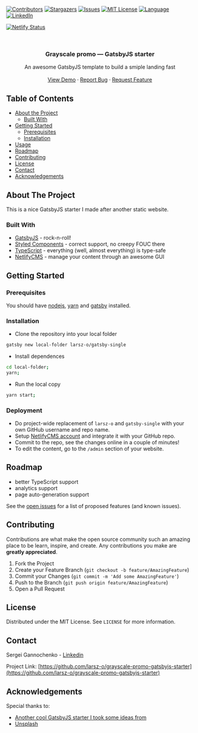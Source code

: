 <!-- PROJECT SHIELDS -->
<!--
*** Reference links are enclosed in brackets [ ] instead of parentheses ( ).
*** See the bottom of this document for the declaration of the reference variables
*** for contributors-url, forks-url, etc. This is an optional, concise syntax you may use.
*** https://www.markdownguide.org/basic-syntax/#reference-style-links
-->
[![Contributors][contributors-shield]][contributors-url]
[![Stargazers][stars-shield]][stars-url]
[![Issues][issues-shield]][issues-url]
[![MIT License][license-shield]][license-url]
[![Language][language-shield]][language-url]
[![LinkedIn][linkedin-shield]][linkedin-url]

[![Netlify Status](https://api.netlify.com/api/v1/badges/ca134944-33b3-41ac-8d12-048fc8c20637/deploy-status)](https://app.netlify.com/sites/gatsby-single/deploys)

<!-- PROJECT LOGO -->
<br />
<p align="center">
  <!--
  <a href="https://github.com/larsz-o/grayscale-promo-gatsbyjs-starter">
    <img src="images/logo.png" alt="Logo" width="80" height="80">
  </a>
  -->

  <h3 align="center">Grayscale promo &mdash; GatsbyJS starter</h3>

  <p align="center">
    An awesome GatsbyJS template to build a smiple landing fast
    <!--
    <br />
    <a href="https://github.com/larsz-o/grayscale-promo-gatsbyjs-starter"><strong>Explore the docs »</strong></a>
    -->
    <br />
    <br />
    <a href="https://gatsby-single.netlify.com/">View Demo</a>
    ·
    <a href="https://github.com/larsz-o/grayscale-promo-gatsbyjs-starter/issues">Report Bug</a>
    ·
    <a href="https://github.com/larsz-o/grayscale-promo-gatsbyjs-starter/issues">Request Feature</a>
  </p>
</p>



<!-- TABLE OF CONTENTS -->
## Table of Contents

* [About the Project](#about-the-project)
  * [Built With](#built-with)
* [Getting Started](#getting-started)
  * [Prerequisites](#prerequisites)
  * [Installation](#installation)
* [Usage](#usage)
* [Roadmap](#roadmap)
* [Contributing](#contributing)
* [License](#license)
* [Contact](#contact)
* [Acknowledgements](#acknowledgements)



<!-- ABOUT THE PROJECT -->
## About The Project

<!--
[![Preview Screen Shot][product-screenshot]](https://example.com)
-->

This is a nice GatsbyJS starter I made after another static website.

### Built With

* [GatsbyJS](https://www.gatsbyjs.org/) - rock-n-roll!
* [Styled Components](https://www.styled-components.com/) - correct support, no creepy FOUC there
* [TypeScript](http://www.typescriptlang.org/) - everything (well, almost everything) is type-safe
* [NetlifyCMS](https://www.netlifycms.org/) - manage your content through an awesome GUI

<!-- GETTING STARTED -->
## Getting Started

### Prerequisites

You should have [nodejs](https://nodesource.com/blog/installing-node-js-tutorial-using-nvm-on-mac-os-x-and-ubuntu/), [yarn](https://yarnpkg.com/lang/en/docs/install/#mac-stable) and [gatsby](https://www.gatsbyjs.org/docs/quick-start/) installed.

### Installation

* Clone the repository into your local folder
```sh
gatsby new local-folder larsz-o/gatsby-single
```
* Install dependences
```sh
cd local-folder;
yarn;
```
* Run the local copy
```sh
yarn start;
```

### Deployment

* Do project-wide replacement of `larsz-o` and `gatsby-single` with your own GitHub username and repo name.
* Setup [NetlifyCMS account](https://www.netlifycms.org/) and integrate it with your GitHub repo.
* Commit to the repo, see the changes online in a couple of minutes!
* To edit the content, go to the `/admin` section of your website.

<!-- ROADMAP -->
## Roadmap

* better TypeScript support
* analytics support
* page auto-generation support

See the [open issues](https://github.com/larsz-o/grayscale-promo-gatsbyjs-starter/issues) for a list of proposed features (and known issues).

<!-- CONTRIBUTING -->
## Contributing

Contributions are what make the open source community such an amazing place to be learn, inspire, and create. Any contributions you make are **greatly appreciated**.

1. Fork the Project
2. Create your Feature Branch (`git checkout -b feature/AmazingFeature`)
3. Commit your Changes (`git commit -m 'Add some AmazingFeature'`)
4. Push to the Branch (`git push origin feature/AmazingFeature`)
5. Open a Pull Request

<!-- LICENSE -->
## License

Distributed under the MIT License. See `LICENSE` for more information.

<!-- CONTACT -->
## Contact

Sergei Gannochenko - [Linkedin](https://www.linkedin.com/in/sergey-gannochenko/)

Project Link: [https://github.com/larsz-o/grayscale-promo-gatsbyjs-starter](https://github.com/larsz-o/grayscale-promo-gatsbyjs-starter)

<!-- ACKNOWLEDGEMENTS -->
## Acknowledgements

Special thanks to:

* [Another cool GatsbyJS starter I took some ideas from](https://github.com/damassi/gatsby-starter-typescript-rebass-netlifycms)
* [Unsplash](https://unsplash.com)

<!-- MARKDOWN LINKS & IMAGES -->
<!-- https://www.markdownguide.org/basic-syntax/#reference-style-links -->
[contributors-shield]: https://img.shields.io/github/contributors/larsz-o/grayscale-promo-gatsbyjs-starter.svg?style=flat-square
[contributors-url]: https://github.com/larsz-o/grayscale-promo-gatsbyjs-starter/graphs/contributors
[language-shield]: https://img.shields.io/github/languages/top/larsz-o/grayscale-promo-gatsbyjs-starter.svg?style=flat-square
[language-url]: https://github.com/larsz-o/grayscale-promo-gatsbyjs-starter
[forks-shield]: https://img.shields.io/github/forks/larsz-o/grayscale-promo-gatsbyjs-starter.svg?style=flat-square
[forks-url]: https://github.com/larsz-o/grayscale-promo-gatsbyjs-starter/network/members
[stars-shield]: https://img.shields.io/github/stars/larsz-o/grayscale-promo-gatsbyjs-starter.svg?style=flat-square
[stars-url]: https://github.com/larsz-o/grayscale-promo-gatsbyjs-starter/stargazers
[issues-shield]: https://img.shields.io/github/issues/larsz-o/grayscale-promo-gatsbyjs-starter.svg?style=flat-square
[issues-url]: https://github.com/larsz-o/grayscale-promo-gatsbyjs-starter/issues
[license-shield]: https://img.shields.io/github/license/larsz-o/grayscale-promo-gatsbyjs-starter.svg?style=flat-square
[license-url]: https://github.com/larsz-o/grayscale-promo-gatsbyjs-starter/blob/master/LICENSE.txt
[linkedin-shield]: https://img.shields.io/badge/-LinkedIn-black.svg?style=flat-square&logo=linkedin&colorB=555
[linkedin-url]: https://www.linkedin.com/in/sergey-gannochenko/
[product-screenshot]: images/screenshot.png
